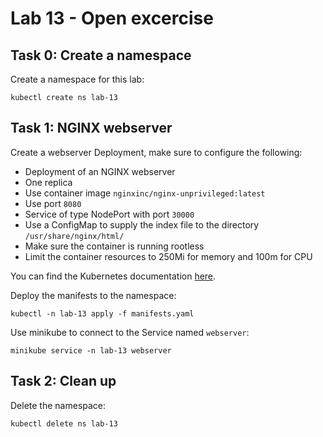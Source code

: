 # Lab 13 - Open excercise

## Task 0: Create a namespace

Create a namespace for this lab:
```
kubectl create ns lab-13
```

## Task 1: NGINX webserver

Create a webserver Deployment, make sure to configure the following:
- Deployment of an NGINX webserver
- One replica
- Use container image `nginxinc/nginx-unprivileged:latest`
- Use port `8080`
- Service of type NodePort with port `30000`
- Use a ConfigMap to supply the index file to the directory `/usr/share/nginx/html/`
- Make sure the container is running rootless
- Limit the container resources to 250Mi for memory and 100m for CPU

You can find the Kubernetes documentation [here](https://kubernetes.io/docs/concepts/).

Deploy the manifests to the namespace:
```
kubectl -n lab-13 apply -f manifests.yaml
```

Use minikube to connect to the Service named `webserver`:
```
minikube service -n lab-13 webserver
```

## Task 2: Clean up

Delete the namespace:
```
kubectl delete ns lab-13
```
